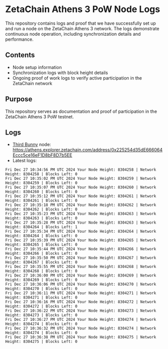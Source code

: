 # ZetaChain Athens 3 PoW Node Logs
This repository contains logs and proof that we have successfully set up and run a node on the ZetaChain Athens 3 network. The logs demonstrate continuous node operation, including synchronization details and performance.

## Contents
- Node setup information
- Synchronization logs with block height details
- Ongoing proof of work logs to verify active participation in the ZetaChain network

## Purpose
This repository serves as documentation and proof of participation in the ZetaChain Athens 3 PoW testnet.

## Logs

- [Third Bunny](https://thirdbunny.xyz/) node: https://athens.explorer.zetachain.com/address/0x225254d35dE666064Eccc5ce16eF1D8bF8D7b5EE
- Latest logs:
```
Fri Dec 27 10:34:56 PM UTC 2024 Your Node Height: 8304258 | Network Height: 8304258 | Blocks Left: 0
Fri Dec 27 10:35:02 PM UTC 2024 Your Node Height: 8304259 | Network Height: 8304259 | Blocks Left: 0
Fri Dec 27 10:35:07 PM UTC 2024 Your Node Height: 8304260 | Network Height: 8304260 | Blocks Left: 0
Fri Dec 27 10:35:12 PM UTC 2024 Your Node Height: 8304261 | Network Height: 8304261 | Blocks Left: 0
Fri Dec 27 10:35:18 PM UTC 2024 Your Node Height: 8304262 | Network Height: 8304262 | Blocks Left: 0
Fri Dec 27 10:35:23 PM UTC 2024 Your Node Height: 8304263 | Network Height: 8304263 | Blocks Left: 0
Fri Dec 27 10:35:28 PM UTC 2024 Your Node Height: 8304263 | Network Height: 8304264 | Blocks Left: 1
Fri Dec 27 10:35:34 PM UTC 2024 Your Node Height: 8304264 | Network Height: 8304264 | Blocks Left: 0
Fri Dec 27 10:35:39 PM UTC 2024 Your Node Height: 8304265 | Network Height: 8304265 | Blocks Left: 0
Fri Dec 27 10:35:44 PM UTC 2024 Your Node Height: 8304266 | Network Height: 8304266 | Blocks Left: 0
Fri Dec 27 10:35:50 PM UTC 2024 Your Node Height: 8304267 | Network Height: 8304267 | Blocks Left: 0
Fri Dec 27 10:35:55 PM UTC 2024 Your Node Height: 8304268 | Network Height: 8304268 | Blocks Left: 0
Fri Dec 27 10:36:00 PM UTC 2024 Your Node Height: 8304269 | Network Height: 8304269 | Blocks Left: 0
Fri Dec 27 10:36:06 PM UTC 2024 Your Node Height: 8304270 | Network Height: 8304270 | Blocks Left: 0
Fri Dec 27 10:36:11 PM UTC 2024 Your Node Height: 8304271 | Network Height: 8304271 | Blocks Left: 0
Fri Dec 27 10:36:16 PM UTC 2024 Your Node Height: 8304272 | Network Height: 8304272 | Blocks Left: 0
Fri Dec 27 10:36:22 PM UTC 2024 Your Node Height: 8304273 | Network Height: 8304273 | Blocks Left: 0
Fri Dec 27 10:36:27 PM UTC 2024 Your Node Height: 8304274 | Network Height: 8304274 | Blocks Left: 0
Fri Dec 27 10:36:32 PM UTC 2024 Your Node Height: 8304274 | Network Height: 8304274 | Blocks Left: 0
Fri Dec 27 10:36:38 PM UTC 2024 Your Node Height: 8304275 | Network Height: 8304275 | Blocks Left: 0
```

